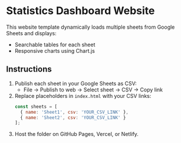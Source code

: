 
# Statistics Dashboard Website

This website template dynamically loads multiple sheets from Google Sheets and displays:

- Searchable tables for each sheet
- Responsive charts using Chart.js

## Instructions

1. Publish each sheet in your Google Sheets as CSV:
   - File → Publish to web → Select sheet → CSV → Copy link
2. Replace placeholders in `index.html` with your CSV links:
   ```javascript
   const sheets = [
     { name: 'Sheet1', csv: 'YOUR_CSV_LINK' },
     { name: 'Sheet2', csv: 'YOUR_CSV_LINK' }
   ];
   ```
3. Host the folder on GitHub Pages, Vercel, or Netlify.
